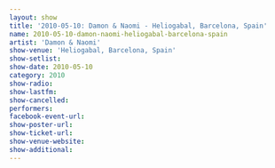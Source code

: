 ```yaml
---
layout: show
title: '2010-05-10: Damon & Naomi - Heliogabal, Barcelona, Spain'
name: 2010-05-10-damon-naomi-heliogabal-barcelona-spain
artist: 'Damon & Naomi'
show-venue: 'Heliogabal, Barcelona, Spain'
show-setlist: 
show-date: 2010-05-10
category: 2010
show-radio: 
show-lastfm: 
show-cancelled: 
performers: 
facebook-event-url: 
show-poster-url: 
show-ticket-url: 
show-venue-website: 
show-additional: 
---
```


